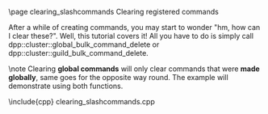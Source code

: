 \page clearing_slashcommands Clearing registered commands

After a while of creating commands, you may start to wonder "hm, how can I clear these?". Well, this tutorial covers it! All you have to do is simply call dpp::cluster::global_bulk_command_delete or dpp::cluster::guild_bulk_command_delete.

\note Clearing **global commands** will only clear commands that were **made globally**, same goes for the opposite way round. The example will demonstrate using both functions.

\include{cpp} clearing_slashcommands.cpp